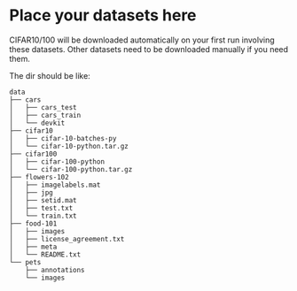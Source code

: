 # Place your datasets here

CIFAR10/100 will be downloaded automatically on your first run involving these datasets. Other datasets need to be downloaded manually if you need them.

The dir should be like:
```
data
├── cars
│   ├── cars_test
│   ├── cars_train
│   └── devkit
├── cifar10
│   ├── cifar-10-batches-py
│   └── cifar-10-python.tar.gz
├── cifar100
│   ├── cifar-100-python
│   └── cifar-100-python.tar.gz
├── flowers-102
│   ├── imagelabels.mat
│   ├── jpg
│   ├── setid.mat
│   ├── test.txt
│   └── train.txt
├── food-101
│   ├── images
│   ├── license_agreement.txt
│   ├── meta
│   └── README.txt
└── pets
    ├── annotations
    └── images

```
